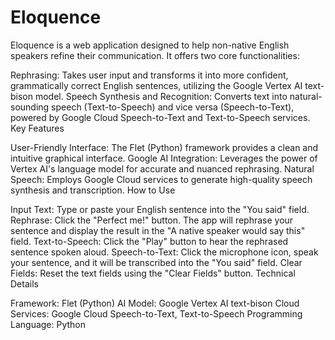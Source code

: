 # Eloquence
Eloquence is a web application designed to help non-native English speakers refine their communication. It offers two core functionalities:

Rephrasing: Takes user input and transforms it into more confident, grammatically correct English sentences, utilizing the Google Vertex AI text-bison model.
Speech Synthesis and Recognition: Converts text into natural-sounding speech (Text-to-Speech) and vice versa (Speech-to-Text), powered by Google Cloud Speech-to-Text and Text-to-Speech services.
Key Features

User-Friendly Interface: The Flet (Python) framework provides a clean and intuitive graphical interface.
Google AI Integration: Leverages the power of Vertex AI's language model for accurate and nuanced rephrasing.
Natural Speech: Employs Google Cloud services to generate high-quality speech synthesis and transcription.
How to Use

Input Text: Type or paste your English sentence into the "You said" field.
Rephrase: Click the "Perfect me!" button. The app will rephrase your sentence and display the result in the "A native speaker would say this" field.
Text-to-Speech: Click the "Play" button to hear the rephrased sentence spoken aloud.
Speech-to-Text: Click the microphone icon, speak your sentence, and it will be transcribed into the "You said" field.
Clear Fields: Reset the text fields using the "Clear Fields" button.
Technical Details

Framework: Flet (Python)
AI Model: Google Vertex AI text-bison
Cloud Services: Google Cloud Speech-to-Text, Text-to-Speech
Programming Language: Python
